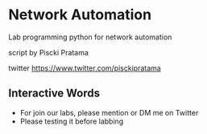 # Network Automation

Lab programming python for network automation

script by Piscki Pratama

twitter https://www.twitter.com/pisckipratama

## Interactive Words
- For join our labs, please mention or DM me on Twitter
- Please testing it before labbing
